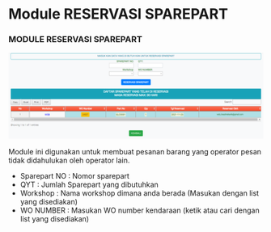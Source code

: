 # Module RESERVASI SPAREPART

### MODULE RESERVASI SPAREPART

![](../.gitbook/assets/reservasi.PNG)

Module ini digunakan untuk membuat pesanan barang yang operator pesan tidak didahulukan oleh operator lain.

* Sparepart NO : Nomor sparepart
* QYT : Jumlah Sparepart yang dibutuhkan
* Workshop : Nama workshop dimana anda berada (Masukan dengan list yang disediakan)
* WO NUMBER : Masukan WO number kendaraan (ketik atau cari dengan list yang disediakan)
